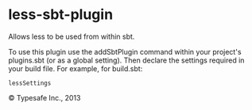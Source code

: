 less-sbt-plugin
===============

Allows less to be used from within sbt.

To use this plugin use the addSbtPlugin command within your project's plugins.sbt (or as a global setting). Then
declare the settings required in your build file. For example, for build.sbt:

    lessSettings

&copy; Typesafe Inc., 2013
